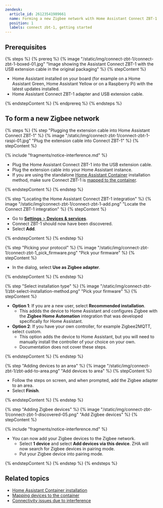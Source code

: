 ```yaml
---
zendesk:
  article_id: 26123541989661
  name: Forming a new Zigbee network with Home Assistant Connect ZBT-1
  position: 1
  labels: connect zbt-1, getting started
---
```


## Prerequisites

{% steps %}
{% prereq %}
{% image "/static/img/connect-zbt-1/connect-zbt-1-boxed-01.jpg" "Image showing the Assistant Connect&nbsp;ZBT-1 with the USB extension cable in the original packaging" %}
{% stepContent %}

- Home Assistant installed on your board (for example on a Home Assistant Green, Home Assistant Yellow or on a Raspberry Pi) with the latest updates installed.
- Home Assistant Connect&nbsp;ZBT-1 adapter and USB extension cable.

{% endstepContent %}
{% endprereq %}
{% endsteps %}

## To form a new Zigbee network

{% steps %}
{% step "Plugging the extension cable into Home Assistant Connect&nbsp;ZBT-1" %}
{% image "/static/img/connect-zbt-1/connect-zbt-1-raspi-01.jpg" "Plug the extension cable into Connect ZBT-1" %}
{% stepContent %}

{% include "fragments/notice-interference.md" %}

- Plug the Home Assistant Connect&nbsp;ZBT-1 into the USB extension cable.
- Plug the extension cable into your Home Assistant instance.
- If you are using the standalone [Home Assistant Container](https://www.home-assistant.io/docs/glossary/#home-assistant-container) installation method, make sure Connect ZBT-1 is [mapped to the container](https://www.home-assistant.io/installation/linux#exposing-devices).

{% endstepContent %}
{% endstep %}

{% step "Locating the Home Assistant Connect&nbsp;ZBT-1 integration" %}
{% image "/static/img/connect-zbt-1/connect-zbt-1-add.png" "Locate the Connect ZBT-1 integration" %}
{% stepContent %}

- Go to [**Settings** > **Devices & services**](https://my.home-assistant.io/redirect/integrations/).
- Connect ZBT-1 should now have been discovered.
- Select **Add**.

{% endstepContent %}
{% endstep %}

{% step "Picking your protocol" %}
{% image "/static/img/connect-zbt-1/connect-zbt-1_pick_firmware.png" "Pick your firmware" %}
{% stepContent %}

- In the dialog, select **Use as Zigbee adapter**.

{% endstepContent %}
{% endstep %}

{% step "Select installation type" %}
{% image "/static/img/connect-zbt-1/zbt-select-installation-method.png" "Pick your firmware" %}
{% stepContent %}

- **Option 1**: If you are a new user, select **Recommended installation**.
  - This addds the device to Home Assistant and configures Zigbee with the **Zigbee Home Automation** integration that was developed specifically for Home Assistant.
- **Option 2**: If you have your own controller, for example Zigbee2MQTT, select custom.
  - This option adds the device to Home Assistant, but you will need to manually install the controller of your choice on your own.
  - Documentation does not cover these steps.

{% endstepContent %}
{% endstep %}


{% step "Adding devices to an area" %}
{% image "/static/img/connect-zbt-1/zbt-add-to-area.png" "Add devices to area" %}
{% stepContent %}

- Follow the steps on screen, and when prompted, add the Zigbee adapter to an area.
- Select **Finish**.

{% endstepContent %}
{% endstep %}

{% step "Adding Zigbee devices" %}
{% image "/static/img/connect-zbt-1/connect-zbt-1-discovered-05.png" "Add Zigbee devices" %}
{% stepContent %}

{% include "fragments/notice-interference.md" %}

- You can now add your Zigbee devices to the Zigbee network.
  - Select **1 device** and select **Add devices via this device**. ZHA will now search for Zigbee devices in pairing mode.
  - Put your Zigbee device into pairing mode.

{% endstepContent %}
{% endstep %}
{% endsteps %}

## Related topics

- [Home Assistant Container installation](https://www.home-assistant.io/docs/glossary/#home-assistant-container)
- [Mapping devices to the container](https://www.home-assistant.io/installation/linux#exposing-devices)
- [Connectivity issues due to interference](/hc/en-us/articles/26124431414557)